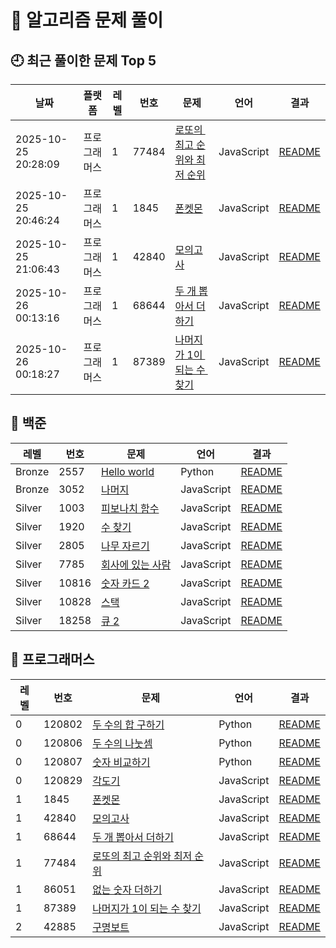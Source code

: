 # 📘 알고리즘 문제 풀이

## 🕘 최근 풀이한 문제 Top 5

| 날짜 | 플랫폼 | 레벨 | 번호 | 문제 | 언어 | 결과 |
|--------|----------|--------|--------|--------|--------|--------|
| 2025-10-25 20:28:09 | 프로그래머스 | 1 | 77484 | [로또의 최고 순위와 최저 순위](프로그래머스/1/77484. 로또의 최고 순위와 최저 순위/로또의 최고 순위와 최저 순위.js) | JavaScript | [README](프로그래머스/1/77484. 로또의 최고 순위와 최저 순위/README.md) |
| 2025-10-25 20:46:24 | 프로그래머스 | 1 | 1845 | [폰켓몬](프로그래머스/1/1845. 폰켓몬/폰켓몬.js) | JavaScript | [README](프로그래머스/1/1845. 폰켓몬/README.md) |
| 2025-10-25 21:06:43 | 프로그래머스 | 1 | 42840 | [모의고사](프로그래머스/1/42840. 모의고사/모의고사.js) | JavaScript | [README](프로그래머스/1/42840. 모의고사/README.md) |
| 2025-10-26 00:13:16 | 프로그래머스 | 1 | 68644 | [두 개 뽑아서 더하기](프로그래머스/1/68644. 두 개 뽑아서 더하기/두 개 뽑아서 더하기.js) | JavaScript | [README](프로그래머스/1/68644. 두 개 뽑아서 더하기/README.md) |
| 2025-10-26 00:18:27 | 프로그래머스 | 1 | 87389 | [나머지가 1이 되는 수 찾기](프로그래머스/1/87389. 나머지가 1이 되는 수 찾기/나머지가 1이 되는 수 찾기.js) | JavaScript | [README](프로그래머스/1/87389. 나머지가 1이 되는 수 찾기/README.md) |
## 📂 백준

| 레벨 | 번호 | 문제 | 언어 | 결과 |
|------|------|--------|--------|--------|
| Bronze | 2557 | [Hello world](백준/Bronze/2557. Hello World/Hello World.py) | Python | [README](백준/Bronze/2557. Hello World/README.md) |
| Bronze | 3052 | [나머지](백준/Bronze/3052. 나머지/나머지.js) | JavaScript | [README](백준/Bronze/3052. 나머지/README.md) |
| Silver | 1003 | [피보나치 함수](백준/Silver/1003. 피보나치 함수/피보나치 함수.js) | JavaScript | [README](백준/Silver/1003. 피보나치 함수/README.md) |
| Silver | 1920 | [수 찾기](백준/Silver/1920. 수 찾기/수 찾기.js) | JavaScript | [README](백준/Silver/1920. 수 찾기/README.md) |
| Silver | 2805 | [나무 자르기](백준/Silver/2805. 나무 자르기/나무 자르기.js) | JavaScript | [README](백준/Silver/2805. 나무 자르기/README.md) |
| Silver | 7785 | [회사에 있는 사람](백준/Silver/7785. 회사에 있는 사람/회사에 있는 사람.js) | JavaScript | [README](백준/Silver/7785. 회사에 있는 사람/README.md) |
| Silver | 10816 | [숫자 카드 2](백준/Silver/10816. 숫자 카드 2/숫자 카드 2.js) | JavaScript | [README](백준/Silver/10816. 숫자 카드 2/README.md) |
| Silver | 10828 | [스택](백준/Silver/10828. 스택/스택.js) | JavaScript | [README](백준/Silver/10828. 스택/README.md) |
| Silver | 18258 | [큐 2](백준/Silver/18258. 큐 2/큐 2.js) | JavaScript | [README](백준/Silver/18258. 큐 2/README.md) |

## 📂 프로그래머스

| 레벨 | 번호 | 문제 | 언어 | 결과 |
|------|------|--------|--------|--------|
| 0 | 120802 | [두 수의 합 구하기](프로그래머스/0/120802. 두 수의 합 구하기/두 수의 합 구하기.py) | Python | [README](프로그래머스/0/120802. 두 수의 합 구하기/README.md) |
| 0 | 120806 | [두 수의 나눗셈](프로그래머스/0/120806. 두 수의 나눗셈/두 수의 나눗셈.py) | Python | [README](프로그래머스/0/120806. 두 수의 나눗셈/README.md) |
| 0 | 120807 | [숫자 비교하기](프로그래머스/0/120807. 숫자 비교하기/숫자 비교하기.py) | Python | [README](프로그래머스/0/120807. 숫자 비교하기/README.md) |
| 0 | 120829 | [각도기](프로그래머스/0/120829. 각도기/각도기.js) | JavaScript | [README](프로그래머스/0/120829. 각도기/README.md) |
| 1 | 1845 | [폰켓몬](프로그래머스/1/1845. 폰켓몬/폰켓몬.js) | JavaScript | [README](프로그래머스/1/1845. 폰켓몬/README.md) |
| 1 | 42840 | [모의고사](프로그래머스/1/42840. 모의고사/모의고사.js) | JavaScript | [README](프로그래머스/1/42840. 모의고사/README.md) |
| 1 | 68644 | [두 개 뽑아서 더하기](프로그래머스/1/68644. 두 개 뽑아서 더하기/두 개 뽑아서 더하기.js) | JavaScript | [README](프로그래머스/1/68644. 두 개 뽑아서 더하기/README.md) |
| 1 | 77484 | [로또의 최고 순위와 최저 순위](프로그래머스/1/77484. 로또의 최고 순위와 최저 순위/로또의 최고 순위와 최저 순위.js) | JavaScript | [README](프로그래머스/1/77484. 로또의 최고 순위와 최저 순위/README.md) |
| 1 | 86051 | [없는 숫자 더하기](프로그래머스/1/86051. 없는 숫자 더하기/없는 숫자 더하기.js) | JavaScript | [README](프로그래머스/1/86051. 없는 숫자 더하기/README.md) |
| 1 | 87389 | [나머지가 1이 되는 수 찾기](프로그래머스/1/87389. 나머지가 1이 되는 수 찾기/나머지가 1이 되는 수 찾기.js) | JavaScript | [README](프로그래머스/1/87389. 나머지가 1이 되는 수 찾기/README.md) |
| 2 | 42885 | [구명보트](프로그래머스/2/42885. 구명보트/구명보트.js) | JavaScript | [README](프로그래머스/2/42885. 구명보트/README.md) |
